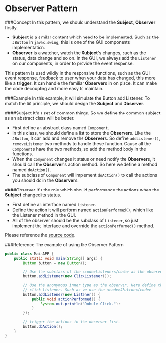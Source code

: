 Observer Pattern
===================

###Concept
In this pattern, we should understand the **Subject**, **Observer** firstly.

* **Subject** is a similar content which need to be implemented. Such as the `JButton` in `javax.swing`, this is one of the GUI components implementation.
* **Observer** is a watcher, watch the **Subject**'s changes, such as the status, data change and so on. In the GUI, we always add the `Listener` on our components, in order to provide the event response. 

This pattern is used wildly in the responsive functions, such as the GUI event response, feedback to user when your data has changed, this more like a **trigger**. It can handle the familiar **Observer**s in on place. It can make the code decoupling and more easy to maintain.

###Example
In this example, it will simulate the Button add Listener. To match the `OO` principle, we should design the **Subject** and **Observer**.

####Subject
It's a set of common things. So we define the common subject as an abstract class will be better. 
* First define an abstract class named `Component`. 
* In this class, we should define a list to store the **Observer**s. Like the `JButton`, it can add and remove the **Observer**s. So define `addListener()`, `removeListener` two methods to handle these function. Cause all the `Component`s have the two methods, so add the method body in the functions.
* When the `Component` changes it status or need notify the **Observer**s, it should call the **Observer**'s action method. So here we define a method named `doAction()`.
* The subclass of `Component` will implement `doAction()` to call the actions you should do in the **Observer**s.

####Observer
It's the role which should performance the actions when the **Subject** changed its status.
* First define an interface named `Listener`.
* Define the action it will perform named `actionPerformed()`, which like the Listener method in the GUI.
* All of the observer should be the subclass of `Listener`, so just implement the interface and overrride the `actionPerformed()` method. 

Please reference the [source code](https://github.com/sgyyz/java-pattern-demo/tree/master/java-pattern-demo/src/main/java/com/troy/pattern/observer).

###Reference
The example of using the Observer Pattern.

```java
public class MainAPP {
	public static void main(String[] args) {
		Button button = new Button();

		// Use the subclass of the <code>Listener</code> as the observer.
		button.addListener(new ClickListener());

		// Use the anonymous inner type as the observer. Here define the double
		// click listener. Such as we use the <code>JButton</code>
		button.addListener(new Listener() {
			public void actionPerformed() {
				System.out.println("Dobule Click.");
			}
		});
		
		// trigger the actions in the observer list.
		button.doAction();
	}
}
```
